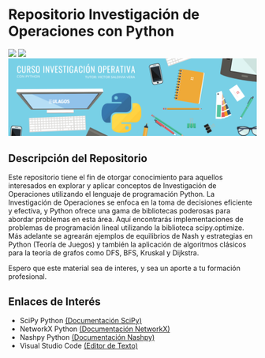 # Repositorio Investigación de Operaciones con Python
<p align="left">
   <img src="https://img.shields.io/badge/Status-En%20Desarrollo-green?style=for-the-badge">
   <img src="https://img.shields.io/badge/Python-3776AB?style=for-the-badge&logo=c&logoColor=white">

<img src="./assets/InvOp.png"/>

## Descripción del Repositorio

Este repositorio tiene el fin de otorgar conocimiento para aquellos interesados en explorar y aplicar conceptos de Investigación de Operaciones utilizando el lenguaje de programación Python. La Investigación de Operaciones se enfoca en la toma de decisiones eficiente y efectiva, y Python ofrece una gama de bibliotecas poderosas para abordar problemas en esta área. Aquí encontrarás implementaciones de problemas de programación lineal utilizando la biblioteca scipy.optimize. Más adelante se agrearán ejemplos de equilibrios de Nash y estrategias en Python (Teoría de Juegos) y también la aplicación de algoritmos clásicos para la teoría de grafos como DFS, BFS, Kruskal y Dijkstra.

Espero que este material sea de interes, y sea un aporte a tu formación profesional.

## Enlaces de Interés

- SciPy Python [(Documentación SciPy)][scipy]
- NetworkX Python [(Documentación NetworkX)][networkX]
- Nashpy Python [(Documentación Nashpy)][nashpy]
- Visual Studio Code [(Editor de Texto)][vscode]

[scipy]: https://docs.scipy.org/doc/scipy/
[networkX]: https://networkx.org/documentation/stable/
[nashpy]: https://nashpy.readthedocs.io/en/stable/
[vscode]: https://code.visualstudio.com/download


